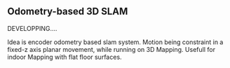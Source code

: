 ## Odometry-based 3D SLAM


DEVELOPPING....


Idea is encoder odometry based slam system. Motion being constraint in a fixed-z axis planar movement, while running on 3D Mapping. Usefull for indoor Mapping with flat floor surfaces.
